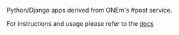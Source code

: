 Python/Django apps derived from ONEm's #post service.

For instructions and usage please refer to the [docs](https://developer-docs-poc.onem.zone/use_case)


